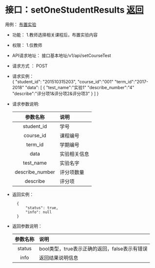 <!-- markdownlint-disable MD033-->
<!-- 禁止MD033类型的警告 https://www.npmjs.com/package/markdownlint -->

# 接口：setOneStudentResults  [返回](../README.md)
用例： [布置实验](../用例/布置实验.md)

- 功能：
    1.教师选择相关课程后，布置实验内容
    
    
- 权限：
    1.仅教师
    
- API请求地址： 
    接口基本地址/v1/api/setCourseTest

- 请求方式 ：
    POST
 
- 请求实例：  
        { 
            "student_id": "201510315203", 
            "course_id":"001"
            "term_id":"2017-2018"
            "data": [
                {
                "test_name":"实验1"
                "describe_number":"4"
                "describe":"评分项1&评分项2&评分项3"
                }
            ] 
        }

- 请求参数说明:       
 
  |参数名称|说明|
  |:---------:|:--------------------------------------------------------|      
  |student_id|学号|
  |course_id|课程编号|
  |term_id|学期编号|
  |data|实验相关信息|
  |test_name|实验名字|
  |describe_number|评分项数量|
  |describe|评分项|   
 
- 返回实例：

        {         
            "status": true,
            "info": null
        }

- 返回参数说明：    
 
  |参数名称|说明|
  |:---------:|:--------------------------------------------------------|      
  |status|bool类型，true表示正确的返回，false表示有错误|
  |info|返回结果说明信息|